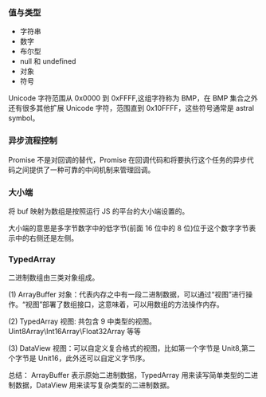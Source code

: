 ### 值与类型

- 字符串
- 数字
- 布尔型
- null 和 undefined
- 对象
- 符号

Unicode 字符范围从 0x0000 到 0xFFFF,这组字符称为 BMP，在 BMP 集合之外还有很多其他扩展 Unicode 字符，范围直到 0x10FFFF，这些符号通常是 astral symbol。

### 异步流程控制

Promise 不是对回调的替代，Promise 在回调代码和将要执行这个任务的异步代码之间提供了一种可靠的中间机制来管理回调。

### 大小端

将 buf 映射为数组是按照运行 JS 的平台的大小端设置的。

大小端的意思是多字节数字中的低字节(前面 16 位中的 8 位)位于这个数字字节表示中的右侧还是左侧。

### TypedArray

二进制数组由三类对象组成。

(1) ArrayBuffer 对象：代表内存之中有一段二进制数据，可以通过“视图”进行操作。“视图”部署了数组接口，这意味着，可以用数组的方法操作内存。

(2) TypedArray 视图: 共包含 9 中类型的视图。Uint8Array\Int16Array\Float32Array 等等

(3) DataView 视图：可以自定义复合格式的视图，比如第一个字节是 Unit8,第二个字节是 Unit16，此外还可以自定义字节序。

总结： ArrayBuffer 表示原始二进制数据，TypedArray 用来读写简单类型的二进制数据，DataView 用来读写复杂类型的二进制数据。
